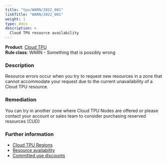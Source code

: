 ```yaml
---
title: "tpu/WARN/2022_001"
linkTitle: "WARN/2022_001"
weight: 1
type: docs
description: >
  Cloud TPU resource availability
---
```


**Product**: [Cloud TPU](https://cloud.google.com/tpu)\
**Rule class**: WARN - Something that is possibly wrong

### Description

Resource errors occur when you try to request new resources in a zone that
cannot accommodate your request due to the current unavailability of a Cloud
TPU resource.

### Remediation

You can try in another zone where Cloud TPU Nodes are offered or please contact
your account or sales team to consider purchasing reserved resources (CUD)

### Further information

- [Cloud TPU Regions](https://cloud.google.com/tpu/docs/regions)
- [Resource availability](https://cloud.google.com/compute/docs/troubleshooting/troubleshooting-vm-creation#resource_availability)
- [Committed use discounts](https://cloud.google.com/compute/docs/instances/signing-up-committed-use-discounts)
